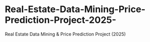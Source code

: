 # Real-Estate-Data-Mining-Price-Prediction-Project-2025-
Real Estate Data Mining &amp; Price Prediction Project (2025)
